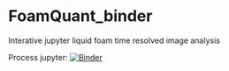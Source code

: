 # FoamQuant_binder
Interative jupyter liquid foam time resolved image analysis

Process jupyter:
[![Binder](https://mybinder.org/badge_logo.svg)](https://mybinder.org/v2/gh/floschott/FoamQuant_binder/master?labpath=Jupy_FoamQuant.ipynb)
